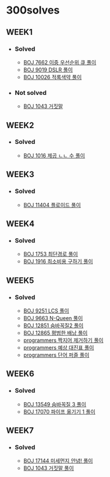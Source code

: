# 300solves

## WEEK1

- ### Solved

  - [BOJ 7662 이중 우선순위 큐 풀이](https://github.com/ji3427/300solves/blob/master/solution/week1/Week1_day1.md)
  - [BOJ 9019 DSLR 풀이](https://github.com/ji3427/300solves/blob/master/solution/week1/Week1_day2.md)
  - [BOJ 10026 적록색약 풀이](https://github.com/ji3427/300solves/blob/master/solution/week1/Week1_day3.md)

- ### Not solved

  - [BOJ 1043 거짓말](https://www.acmicpc.net/problem/1043)

## WEEK2

- ### Solved

  - [BOJ 1016 제곱 ㄴㄴ 수 풀이](https://github.com/ji3427/300solves/blob/master/solution/week2/Week2_day1.md)

## WEEK3

- ### Solved

  - [BOJ 11404 플로이드 풀이](https://github.com/ji3427/300solves/blob/master/solution/week3/Week3_day1.md)
  
## WEEK4

- ### Solved

  - [BOJ 1753 최단경로 풀이](https://github.com/ji3427/300solves/blob/master/solution/week4/Week4_day1.md)
  - [BOJ 1916 최소비용 구하기 풀이](https://github.com/ji3427/300solves/blob/master/solution/week4/Week4_day2.md)
  
## WEEK5

- ### Solved

  - [BOJ 9251 LCS 풀이](https://github.com/ji3427/300solves/blob/master/solution/week5/Week5_day1.md)
  - [BOJ 9663 N-Queen 풀이](https://github.com/ji3427/300solves/blob/master/solution/week5/Week5_day1.md#boj-9663-n-queen)
  - [BOJ 12851 숨바꼭질2 풀이](https://github.com/ji3427/300solves/blob/master/solution/week5/Week5_day2.md)
  - [BOJ 12865 평범한 배낭 풀이](https://github.com/ji3427/300solves/blob/master/solution/week5/Week5_day2.md#boj-12865-%ED%8F%89%EB%B2%94%ED%95%9C-%EB%B0%B0%EB%82%AD)
  - [programmers 짝지어 제거하기 풀이](https://github.com/ji3427/300solves/blob/master/solution/week5/Week5_day3.md)
  - [programmers 예상 대진표 풀이](https://github.com/ji3427/300solves/blob/master/solution/week5/Week5_day3.md#programmers-%EC%98%88%EC%83%81-%EB%8C%80%EC%A7%84%ED%91%9C)
   - [programmers 단어 퍼즐 풀이](https://github.com/ji3427/300solves/blob/master/solution/week5/Week5_day3.md#programmers-%EB%8B%A8%EC%96%B4-%ED%8D%BC%EC%A6%90)
  
## WEEK6

- ### Solved

  - [BOJ 13549 숨바꼭질 3 풀이](https://github.com/ji3427/300solves/blob/master/solution/week6/week6_day1.md)
  - [BOJ 17070 파이프 옮기기 1 풀이](https://github.com/ji3427/300solves/blob/master/solution/week6/week6_day1.md#boj-17070-%ED%8C%8C%EC%9D%B4%ED%94%84-%EC%98%AE%EA%B8%B0%EA%B8%B0-1)
  
## WEEK7

- ### Solved

  - [BOJ 17144 미세먼지 안녕! 풀이](https://github.com/ji3427/300solves/blob/master/solution/week7/Week7_day1.md)
  - [BOJ 1043 거짓말 풀이](https://github.com/ji3427/300solves/blob/master/solution/week7/Week7_day1.md#boj-1043-%EA%B1%B0%EC%A7%93%EB%A7%90)

